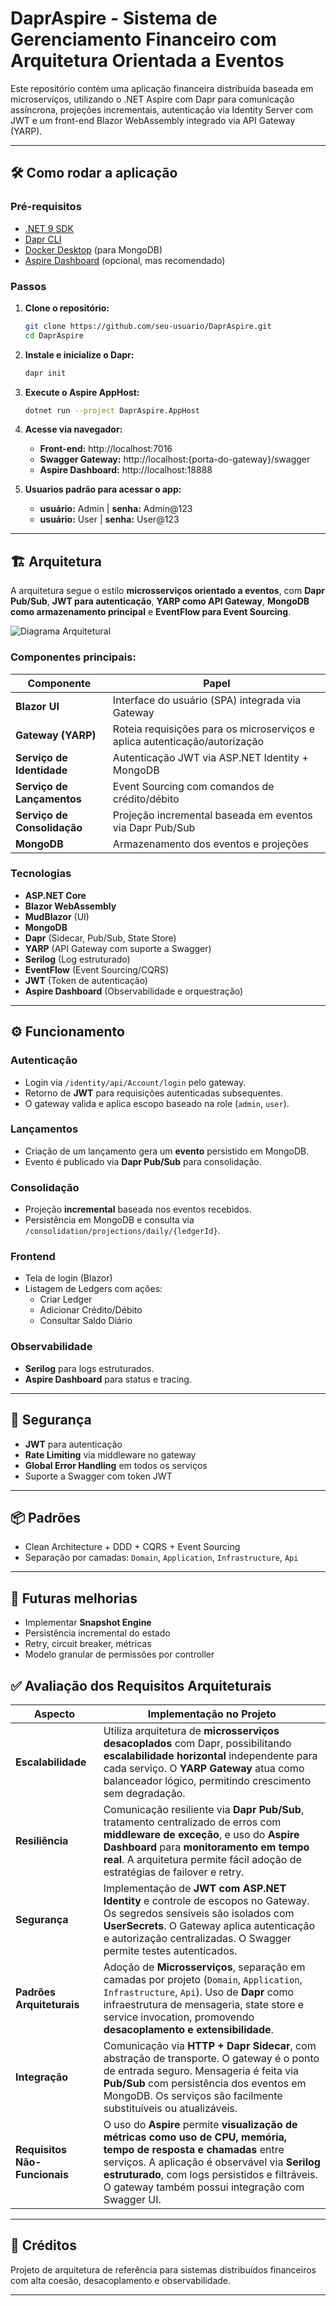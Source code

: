 # DaprAspire - Sistema de Gerenciamento Financeiro com Arquitetura Orientada a Eventos

Este repositório contém uma aplicação financeira distribuída baseada em microserviços, utilizando o .NET Aspire com Dapr para comunicação assíncrona, projeções incrementais, autenticação via Identity Server com JWT e um front-end Blazor WebAssembly integrado via API Gateway (YARP).

---

## 🛠 Como rodar a aplicação

### Pré-requisitos

- [.NET 9 SDK](https://dotnet.microsoft.com/download)
- [Dapr CLI](https://docs.dapr.io/getting-started/install-dapr/)
- [Docker Desktop](https://www.docker.com/products/docker-desktop/) (para MongoDB)
- [Aspire Dashboard](https://learn.microsoft.com/en-us/dotnet/aspire/overview) (opcional, mas recomendado)

### Passos

1. **Clone o repositório:**

   ```bash
   git clone https://github.com/seu-usuario/DaprAspire.git
   cd DaprAspire
   ```

2. **Instale e inicialize o Dapr:**

   ```bash
   dapr init
   ```

4. **Execute o Aspire AppHost:**

   ```bash
   dotnet run --project DaprAspire.AppHost
   ```

5. **Acesse via navegador:**

   - **Front-end:** http://localhost:7016  
   - **Swagger Gateway:** http://localhost:{porta-do-gateway}/swagger  
   - **Aspire Dashboard:** http://localhost:18888

6. **Usuarios padrão para acessar o app:**
   - **usuário:** Admin | **senha:** Admin@123
   - **usuário:** User  | **senha:** User@123

---

## 🏗 Arquitetura

A arquitetura segue o estilo **microsserviços orientado a eventos**, com **Dapr Pub/Sub**, **JWT para autenticação**, **YARP como API Gateway**, **MongoDB como armazenamento principal** e **EventFlow para Event Sourcing**.

![Diagrama Arquitetural](./solution_diagram.svg)

### Componentes principais:

| Componente               | Papel |
|--------------------------|-------|
| **Blazor UI**            | Interface do usuário (SPA) integrada via Gateway |
| **Gateway (YARP)**       | Roteia requisições para os microserviços e aplica autenticação/autorização |
| **Serviço de Identidade**| Autenticação JWT via ASP.NET Identity + MongoDB |
| **Serviço de Lançamentos**| Event Sourcing com comandos de crédito/débito |
| **Serviço de Consolidação** | Projeção incremental baseada em eventos via Dapr Pub/Sub |
| **MongoDB**              | Armazenamento dos eventos e projeções |

### Tecnologias

- **ASP.NET Core**
- **Blazor WebAssembly**
- **MudBlazor** (UI)
- **MongoDB**
- **Dapr** (Sidecar, Pub/Sub, State Store)
- **YARP** (API Gateway com suporte a Swagger)
- **Serilog** (Log estruturado)
- **EventFlow** (Event Sourcing/CQRS)
- **JWT** (Token de autenticação)
- **Aspire Dashboard** (Observabilidade e orquestração)

---

## ⚙️ Funcionamento

### Autenticação

- Login via `/identity/api/Account/login` pelo gateway.
- Retorno de **JWT** para requisições autenticadas subsequentes.
- O gateway valida e aplica escopo baseado na role (`admin`, `user`).

### Lançamentos

- Criação de um lançamento gera um **evento** persistido em MongoDB.
- Evento é publicado via **Dapr Pub/Sub** para consolidação.

### Consolidação

- Projeção **incremental** baseada nos eventos recebidos.
- Persistência em MongoDB e consulta via `/consolidation/projections/daily/{ledgerId}`.

### Frontend

- Tela de login (Blazor)
- Listagem de Ledgers com ações:
  - Criar Ledger
  - Adicionar Crédito/Débito
  - Consultar Saldo Diário

### Observabilidade

- **Serilog** para logs estruturados.
- **Aspire Dashboard** para status e tracing.

---

## 🔐 Segurança

- **JWT** para autenticação
- **Rate Limiting** via middleware no gateway
- **Global Error Handling** em todos os serviços
- Suporte a Swagger com token JWT

---

## 📦 Padrões

- Clean Architecture + DDD + CQRS + Event Sourcing
- Separação por camadas: `Domain`, `Application`, `Infrastructure`, `Api`

---

## 📌 Futuras melhorias

- Implementar **Snapshot Engine**
- Persistência incremental do estado
- Retry, circuit breaker, métricas
- Modelo granular de permissões por controller

## ✅ Avaliação dos Requisitos Arquiteturais

| Aspecto                        | Implementação no Projeto                                                                                         |
|-------------------------------|-------------------------------------------------------------------------------------------------------------------|
| **Escalabilidade**            | Utiliza arquitetura de **microsserviços desacoplados** com Dapr, possibilitando **escalabilidade horizontal** independente para cada serviço. O **YARP Gateway** atua como balanceador lógico, permitindo crescimento sem degradação. |
| **Resiliência**               | Comunicação resiliente via **Dapr Pub/Sub**, tratamento centralizado de erros com **middleware de exceção**, e uso do **Aspire Dashboard** para **monitoramento em tempo real**. A arquitetura permite fácil adoção de estratégias de failover e retry. |
| **Segurança**                 | Implementação de **JWT com ASP.NET Identity** e controle de escopos no Gateway. Os segredos sensíveis são isolados com **UserSecrets**. O Gateway aplica autenticação e autorização centralizadas. O Swagger permite testes autenticados. |
| **Padrões Arquiteturais**     | Adoção de **Microsserviços**, separação em camadas por projeto (`Domain`, `Application`, `Infrastructure`, `Api`). Uso de **Dapr** como infraestrutura de mensageria, state store e service invocation, promovendo **desacoplamento e extensibilidade**. |
| **Integração**                | Comunicação via **HTTP + Dapr Sidecar**, com abstração de transporte. O gateway é o ponto de entrada seguro. Mensageria é feita via **Pub/Sub** com persistência dos eventos em MongoDB. Os serviços são facilmente substituíveis ou atualizáveis. |
| **Requisitos Não-Funcionais** | O uso do **Aspire** permite **visualização de métricas como uso de CPU, memória, tempo de resposta e chamadas** entre serviços. A aplicação é observável via **Serilog estruturado**, com logs persistidos e filtráveis. O gateway também possui integração com Swagger UI. |


---

## 🧠 Créditos

Projeto de arquitetura de referência para sistemas distribuídos financeiros com alta coesão, desacoplamento e observabilidade.

---
